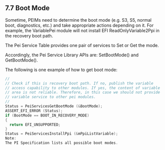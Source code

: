 <!--- @file
  7.7 Boot Mode

  Copyright (c) 2010-2018, Intel Corporation. All rights reserved.<BR>

  Redistribution and use in source (original document form) and 'compiled'
  forms (converted to PDF, epub, HTML and other formats) with or without
  modification, are permitted provided that the following conditions are met:

  1) Redistributions of source code (original document form) must retain the
     above copyright notice, this list of conditions and the following
     disclaimer as the first lines of this file unmodified.

  2) Redistributions in compiled form (transformed to other DTDs, converted to
     PDF, epub, HTML and other formats) must reproduce the above copyright
     notice, this list of conditions and the following disclaimer in the
     documentation and/or other materials provided with the distribution.

  THIS DOCUMENTATION IS PROVIDED BY TIANOCORE PROJECT "AS IS" AND ANY EXPRESS OR
  IMPLIED WARRANTIES, INCLUDING, BUT NOT LIMITED TO, THE IMPLIED WARRANTIES OF
  MERCHANTABILITY AND FITNESS FOR A PARTICULAR PURPOSE ARE DISCLAIMED. IN NO
  EVENT SHALL TIANOCORE PROJECT  BE LIABLE FOR ANY DIRECT, INDIRECT, INCIDENTAL,
  SPECIAL, EXEMPLARY, OR CONSEQUENTIAL DAMAGES (INCLUDING, BUT NOT LIMITED TO,
  PROCUREMENT OF SUBSTITUTE GOODS OR SERVICES; LOSS OF USE, DATA, OR PROFITS;
  OR BUSINESS INTERRUPTION) HOWEVER CAUSED AND ON ANY THEORY OF LIABILITY,
  WHETHER IN CONTRACT, STRICT LIABILITY, OR TORT (INCLUDING NEGLIGENCE OR
  OTHERWISE) ARISING IN ANY WAY OUT OF THE USE OF THIS DOCUMENTATION, EVEN IF
  ADVISED OF THE POSSIBILITY OF SUCH DAMAGE.

-->

## 7.7 Boot Mode

Sometime, PEIMs need to determine the boot mode (e.g. S3, S5, normal boot,
diagnostics, etc.) and take appropriate actions depending on it. For example,
the VariablePei module will not install EFI ReadOnlyVariable2Ppi in the
recovery boot path.

The Pei Service Table provides one pair of services to Set or Get the mode.

Accordingly, the Pei Service Library APIs are: SetBootMode() and GetBootMode().

The following is one example of how to get boot mode:

```c
//
// Check if this is recovery boot path. If no, publish the variable
// access capability to other modules. If yes, the content of variable
// area is not reliable. Therefore, in this case we should not provide
// variable service to other pei modules.
//
Status = PeiServicesGetBootMode (&BootMode);
ASSERT_EFI_ERROR (Status);
if (BootMode == BOOT_IN_RECOVERY_MODE)
{
  return EFI_UNSUPPORTED;
}
Status = PeiServicesInstallPpi (&mPpiListVariable);
Note:
The PI Specification lists all possible boot modes.
```
